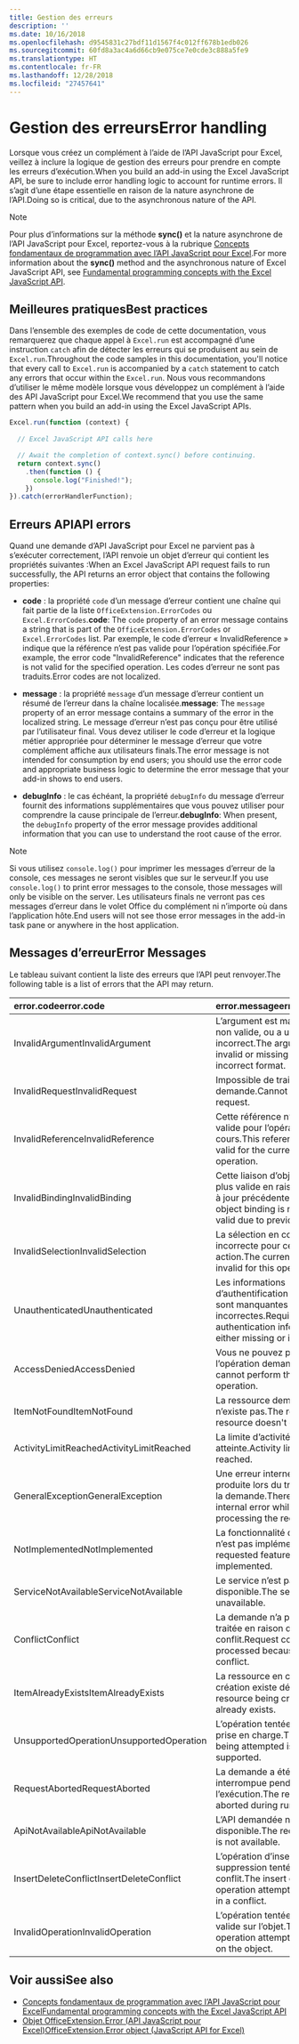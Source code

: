 ```yaml
---
title: Gestion des erreurs
description: ''
ms.date: 10/16/2018
ms.openlocfilehash: d9545831c27bdf11d1567f4c012ff678b1edb026
ms.sourcegitcommit: 60fd8a3ac4a6d66cb9e075ce7e0cde3c888a5fe9
ms.translationtype: HT
ms.contentlocale: fr-FR
ms.lasthandoff: 12/28/2018
ms.locfileid: "27457641"
---
```

# <a name="error-handling"></a><span data-ttu-id="59eb5-102">Gestion des erreurs</span><span class="sxs-lookup"><span data-stu-id="59eb5-102">Error handling</span></span>

<span data-ttu-id="59eb5-103">Lorsque vous créez un complément à l’aide de l’API JavaScript pour Excel, veillez à inclure la logique de gestion des erreurs pour prendre en compte les erreurs d’exécution.</span><span class="sxs-lookup"><span data-stu-id="59eb5-103">When you build an add-in using the Excel JavaScript API, be sure to include error handling logic to account for runtime errors.</span></span> <span data-ttu-id="59eb5-104">Il s’agit d’une étape essentielle en raison de la nature asynchrone de l’API.</span><span class="sxs-lookup"><span data-stu-id="59eb5-104">Doing so is critical, due to the asynchronous nature of the API.</span></span>

> [!NOTE]
> <span data-ttu-id="59eb5-105">Pour plus d’informations sur la méthode **sync()** et la nature asynchrone de l’API JavaScript pour Excel, reportez-vous à la rubrique [Concepts fondamentaux de programmation avec l’API JavaScript pour Excel](excel-add-ins-core-concepts.md).</span><span class="sxs-lookup"><span data-stu-id="59eb5-105">For more information about the **sync()** method and the asynchronous nature of Excel JavaScript API, see [Fundamental programming concepts with the Excel JavaScript API](excel-add-ins-core-concepts.md).</span></span>

## <a name="best-practices"></a><span data-ttu-id="59eb5-106">Meilleures pratiques</span><span class="sxs-lookup"><span data-stu-id="59eb5-106">Best practices</span></span>

<span data-ttu-id="59eb5-107">Dans l’ensemble des exemples de code de cette documentation, vous remarquerez que chaque appel à `Excel.run` est accompagné d’une instruction `catch` afin de détecter les erreurs qui se produisent au sein de `Excel.run`.</span><span class="sxs-lookup"><span data-stu-id="59eb5-107">Throughout the code samples in this documentation, you'll notice that every call to `Excel.run` is accompanied by a `catch` statement to catch any errors that occur within the `Excel.run`.</span></span> <span data-ttu-id="59eb5-108">Nous vous recommandons d’utiliser le même modèle lorsque vous développez un complément à l’aide des API JavaScript pour Excel.</span><span class="sxs-lookup"><span data-stu-id="59eb5-108">We recommend that you use the same pattern when you build an add-in using the Excel JavaScript APIs.</span></span>

```js
Excel.run(function (context) {
  
  // Excel JavaScript API calls here

  // Await the completion of context.sync() before continuing.
  return context.sync()
    .then(function () {
      console.log("Finished!");
    })
}).catch(errorHandlerFunction);
```

## <a name="api-errors"></a><span data-ttu-id="59eb5-109">Erreurs API</span><span class="sxs-lookup"><span data-stu-id="59eb5-109">API errors</span></span>

<span data-ttu-id="59eb5-110">Quand une demande d’API JavaScript pour Excel ne parvient pas à s’exécuter correctement, l’API renvoie un objet d’erreur qui contient les propriétés suivantes :</span><span class="sxs-lookup"><span data-stu-id="59eb5-110">When an Excel JavaScript API request fails to run successfully, the API returns an error object that contains the following properties:</span></span>

- <span data-ttu-id="59eb5-111">**code** :  la propriété `code` d’un message d’erreur contient une chaîne qui fait partie de la liste `OfficeExtension.ErrorCodes` ou `Excel.ErrorCodes`.</span><span class="sxs-lookup"><span data-stu-id="59eb5-111">**code**:  The `code` property of an error message contains a string that is part of the `OfficeExtension.ErrorCodes` or `Excel.ErrorCodes` list.</span></span> <span data-ttu-id="59eb5-112">Par exemple, le code d’erreur « InvalidReference » indique que la référence n’est pas valide pour l’opération spécifiée.</span><span class="sxs-lookup"><span data-stu-id="59eb5-112">For example, the error code "InvalidReference" indicates that the reference is not valid for the specified operation.</span></span> <span data-ttu-id="59eb5-113">Les codes d’erreur ne sont pas traduits.</span><span class="sxs-lookup"><span data-stu-id="59eb5-113">Error codes are not localized.</span></span>

- <span data-ttu-id="59eb5-114">**message** : la propriété `message` d’un message d’erreur contient un résumé de l’erreur dans la chaîne localisée.</span><span class="sxs-lookup"><span data-stu-id="59eb5-114">**message**: The `message` property of an error message contains a summary of the error in the localized string.</span></span> <span data-ttu-id="59eb5-115">Le message d’erreur n’est pas conçu pour être utilisé par l’utilisateur final. Vous devez utiliser le code d’erreur et la logique métier appropriée pour déterminer le message d’erreur que votre complément affiche aux utilisateurs finals.</span><span class="sxs-lookup"><span data-stu-id="59eb5-115">The error message is not intended for consumption by end users; you should use the error code and appropriate business logic to determine the error message that your add-in shows to end users.</span></span>

- <span data-ttu-id="59eb5-116">**debugInfo** : le cas échéant, la propriété `debugInfo` du message d’erreur fournit des informations supplémentaires que vous pouvez utiliser pour comprendre la cause principale de l’erreur.</span><span class="sxs-lookup"><span data-stu-id="59eb5-116">**debugInfo**: When present, the `debugInfo` property of the error message provides additional information that you can use to understand the root cause of the error.</span></span>

> [!NOTE]
> <span data-ttu-id="59eb5-117">Si vous utilisez `console.log()` pour imprimer les messages d’erreur de la console, ces messages ne seront visibles que sur le serveur.</span><span class="sxs-lookup"><span data-stu-id="59eb5-117">If you use `console.log()` to print error messages to the console, those messages will only be visible on the server.</span></span> <span data-ttu-id="59eb5-118">Les utilisateurs finals ne verront pas ces messages d’erreur dans le volet Office du complément ni n’importe où dans l’application hôte.</span><span class="sxs-lookup"><span data-stu-id="59eb5-118">End users will not see those error messages in the add-in task pane or anywhere in the host application.</span></span>

## <a name="error-messages"></a><span data-ttu-id="59eb5-119">Messages d’erreur</span><span class="sxs-lookup"><span data-stu-id="59eb5-119">Error Messages</span></span>

<span data-ttu-id="59eb5-120">Le tableau suivant contient la liste des erreurs que l’API peut renvoyer.</span><span class="sxs-lookup"><span data-stu-id="59eb5-120">The following table is a list of errors that the API may return.</span></span>

|<span data-ttu-id="59eb5-121">error.code</span><span class="sxs-lookup"><span data-stu-id="59eb5-121">error.code</span></span> | <span data-ttu-id="59eb5-122">error.message</span><span class="sxs-lookup"><span data-stu-id="59eb5-122">error.message</span></span> |
|:----------|:--------------|
|<span data-ttu-id="59eb5-123">InvalidArgument</span><span class="sxs-lookup"><span data-stu-id="59eb5-123">InvalidArgument</span></span> |<span data-ttu-id="59eb5-124">L’argument est manquant ou non valide, ou a un format incorrect.</span><span class="sxs-lookup"><span data-stu-id="59eb5-124">The argument is invalid or missing or has an incorrect format.</span></span>|
|<span data-ttu-id="59eb5-125">InvalidRequest</span><span class="sxs-lookup"><span data-stu-id="59eb5-125">InvalidRequest</span></span>  |<span data-ttu-id="59eb5-126">Impossible de traiter la demande.</span><span class="sxs-lookup"><span data-stu-id="59eb5-126">Cannot process the request.</span></span>|
|<span data-ttu-id="59eb5-127">InvalidReference</span><span class="sxs-lookup"><span data-stu-id="59eb5-127">InvalidReference</span></span>|<span data-ttu-id="59eb5-128">Cette référence n’est pas valide pour l’opération en cours.</span><span class="sxs-lookup"><span data-stu-id="59eb5-128">This reference is not valid for the current operation.</span></span>|
|<span data-ttu-id="59eb5-129">InvalidBinding</span><span class="sxs-lookup"><span data-stu-id="59eb5-129">InvalidBinding</span></span>  |<span data-ttu-id="59eb5-130">Cette liaison d’objets n’est plus valide en raison de mises à jour précédentes.</span><span class="sxs-lookup"><span data-stu-id="59eb5-130">This object binding is no longer valid due to previous updates.</span></span>|
|<span data-ttu-id="59eb5-131">InvalidSelection</span><span class="sxs-lookup"><span data-stu-id="59eb5-131">InvalidSelection</span></span>|<span data-ttu-id="59eb5-132">La sélection en cours est incorrecte pour cette action.</span><span class="sxs-lookup"><span data-stu-id="59eb5-132">The current selection is invalid for this operation.</span></span>|
|<span data-ttu-id="59eb5-133">Unauthenticated</span><span class="sxs-lookup"><span data-stu-id="59eb5-133">Unauthenticated</span></span> |<span data-ttu-id="59eb5-134">Les informations d’authentification requises sont manquantes ou incorrectes.</span><span class="sxs-lookup"><span data-stu-id="59eb5-134">Required authentication information is either missing or invalid.</span></span>|
|<span data-ttu-id="59eb5-135">AccessDenied</span><span class="sxs-lookup"><span data-stu-id="59eb5-135">AccessDenied</span></span> |<span data-ttu-id="59eb5-136">Vous ne pouvez pas effectuer l’opération demandée.</span><span class="sxs-lookup"><span data-stu-id="59eb5-136">You cannot perform the requested operation.</span></span>|
|<span data-ttu-id="59eb5-137">ItemNotFound</span><span class="sxs-lookup"><span data-stu-id="59eb5-137">ItemNotFound</span></span> |<span data-ttu-id="59eb5-138">La ressource demandée n’existe pas.</span><span class="sxs-lookup"><span data-stu-id="59eb5-138">The requested resource doesn't exist.</span></span>|
|<span data-ttu-id="59eb5-139">ActivityLimitReached</span><span class="sxs-lookup"><span data-stu-id="59eb5-139">ActivityLimitReached</span></span>|<span data-ttu-id="59eb5-140">La limite d’activité a été atteinte.</span><span class="sxs-lookup"><span data-stu-id="59eb5-140">Activity limit has been reached.</span></span>|
|<span data-ttu-id="59eb5-141">GeneralException</span><span class="sxs-lookup"><span data-stu-id="59eb5-141">GeneralException</span></span>|<span data-ttu-id="59eb5-142">Une erreur interne s’est produite lors du traitement de la demande.</span><span class="sxs-lookup"><span data-stu-id="59eb5-142">There was an internal error while processing the request.</span></span>|
|<span data-ttu-id="59eb5-143">NotImplemented</span><span class="sxs-lookup"><span data-stu-id="59eb5-143">NotImplemented</span></span>  |<span data-ttu-id="59eb5-144">La fonctionnalité demandée n’est pas implémentée</span><span class="sxs-lookup"><span data-stu-id="59eb5-144">The requested feature isn't implemented.</span></span>|
|<span data-ttu-id="59eb5-145">ServiceNotAvailable</span><span class="sxs-lookup"><span data-stu-id="59eb5-145">ServiceNotAvailable</span></span>|<span data-ttu-id="59eb5-146">Le service n’est pas disponible.</span><span class="sxs-lookup"><span data-stu-id="59eb5-146">The service is unavailable.</span></span>|
|<span data-ttu-id="59eb5-147">Conflict</span><span class="sxs-lookup"><span data-stu-id="59eb5-147">Conflict</span></span>|<span data-ttu-id="59eb5-148">La demande n’a pas pu être traitée en raison d’un conflit.</span><span class="sxs-lookup"><span data-stu-id="59eb5-148">Request could not be processed because of a conflict.</span></span>|
|<span data-ttu-id="59eb5-149">ItemAlreadyExists</span><span class="sxs-lookup"><span data-stu-id="59eb5-149">ItemAlreadyExists</span></span>|<span data-ttu-id="59eb5-150">La ressource en cours de création existe déjà.</span><span class="sxs-lookup"><span data-stu-id="59eb5-150">The resource being created already exists.</span></span>|
|<span data-ttu-id="59eb5-151">UnsupportedOperation</span><span class="sxs-lookup"><span data-stu-id="59eb5-151">UnsupportedOperation</span></span>|<span data-ttu-id="59eb5-152">L’opération tentée n’est pas prise en charge.</span><span class="sxs-lookup"><span data-stu-id="59eb5-152">The operation being attempted is not supported.</span></span>|
|<span data-ttu-id="59eb5-153">RequestAborted</span><span class="sxs-lookup"><span data-stu-id="59eb5-153">RequestAborted</span></span>|<span data-ttu-id="59eb5-154">La demande a été interrompue pendant l’exécution.</span><span class="sxs-lookup"><span data-stu-id="59eb5-154">The request was aborted during run time.</span></span>|
|<span data-ttu-id="59eb5-155">ApiNotAvailable</span><span class="sxs-lookup"><span data-stu-id="59eb5-155">ApiNotAvailable</span></span>|<span data-ttu-id="59eb5-156">L’API demandée n’est pas disponible.</span><span class="sxs-lookup"><span data-stu-id="59eb5-156">The requested API is not available.</span></span>|
|<span data-ttu-id="59eb5-157">InsertDeleteConflict</span><span class="sxs-lookup"><span data-stu-id="59eb5-157">InsertDeleteConflict</span></span>|<span data-ttu-id="59eb5-158">L’opération d’insertion ou de suppression tentée a créé un conflit.</span><span class="sxs-lookup"><span data-stu-id="59eb5-158">The insert or delete operation attempted resulted in a conflict.</span></span>|
|<span data-ttu-id="59eb5-159">InvalidOperation</span><span class="sxs-lookup"><span data-stu-id="59eb5-159">InvalidOperation</span></span>|<span data-ttu-id="59eb5-160">L’opération tentée n’est pas valide sur l’objet.</span><span class="sxs-lookup"><span data-stu-id="59eb5-160">The operation attempted is invalid on the object.</span></span>|

## <a name="see-also"></a><span data-ttu-id="59eb5-161">Voir aussi</span><span class="sxs-lookup"><span data-stu-id="59eb5-161">See also</span></span>

- [<span data-ttu-id="59eb5-162">Concepts fondamentaux de programmation avec l’API JavaScript pour Excel</span><span class="sxs-lookup"><span data-stu-id="59eb5-162">Fundamental programming concepts with the Excel JavaScript API</span></span>](excel-add-ins-core-concepts.md)
- [<span data-ttu-id="59eb5-163">Objet OfficeExtension.Error (API JavaScript pour Excel)</span><span class="sxs-lookup"><span data-stu-id="59eb5-163">OfficeExtension.Error object (JavaScript API for Excel)</span></span>](https://docs.microsoft.com/javascript/api/office/officeextension.error)
